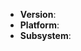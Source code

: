 <!--
Thank you for reporting an issue.

Please fill in as much of the template below as you're able.

Version: output of `jackal --version`
Platform: output of `uname -a`
Subsystem: if known, please specify affected core module name

If possible, please provide code that demonstrates the problem, keeping it as
simple and free of external dependencies as you are able.
-->

* **Version**: <!-- compulsory. you must provide your version -->
* **Platform**: <!-- `uname -a` output -->
* **Subsystem**: <!-- optional. if known - please specify affected core module name -->

<!-- Enter your issue details below this comment. -->
